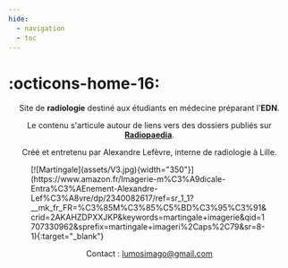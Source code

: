 ```yaml
---
hide:
  - navigation
  - toc
---
```


# :octicons-home-16:

<p style="text-align: center;">Site de <strong>radiologie</strong> destiné aux étudiants en médecine préparant l'<strong>EDN</strong>.</p>
<p style="text-align: center">Le contenu s'articule autour de liens vers des dossiers publiés sur <a href="https://radiopaedia.org/about?lang=us" target=”_blank”><strong>Radiopaedia</strong></a>.</p>
<p style="text-align: center">Créé et entretenu par Alexandre Lefèvre, interne de radiologie à Lille.</p>

<figure markdown="span">
  [![Martingale](assets/V3.jpg){width="350"}](https://www.amazon.fr/Imagerie-m%C3%A9dicale-Entra%C3%AEnement-Alexandre-Lef%C3%A8vre/dp/2340082617/ref=sr_1_1?__mk_fr_FR=%C3%85M%C3%85%C5%BD%C3%95%C3%91&crid=2AKAHZDPXXJKP&keywords=martingale+imagerie&qid=1707330962&sprefix=martingale+imageri%2Caps%2C79&sr=8-1){:target="_blank"}
</figure>

<p style="text-align: center">Contact : <a href="mailto:lumosimago@gmail.com">lumosimago@gmail.com</a></p>
